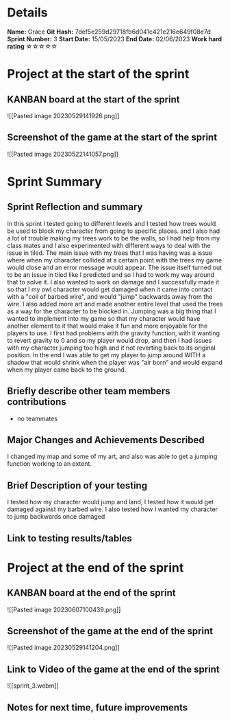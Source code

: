 # Details
**Name:**
Grace
**Git Hash:**
7def5e259d29718fb6d041c421e216e649f08e7d
**Sprint Number:**
3
**Start Date:**
15/05/2023
**End Date:**
02/06/2023
**Work hard rating**
☆☆☆☆☆

# Project at the start of the sprint
## **KANBAN board at the start of the sprint**
![[Pasted image 20230529141926.png]]
## **Screenshot of the game at the start of the sprint**
![[Pasted image 20230522141057.png]]
# Sprint Summary
## **Sprint Reflection and summary**
In this sprint I tested going to different levels and I tested how trees would be used to block my character from going to specific places. and I also had a lot of trouble making my trees work to be the walls, so I had help from my class mates and I also experimented with different ways to deal with the issue in tiled. The main issue with my trees that I was having was a issue where when my character collided at a certain point with the trees my game would close and an error message would appear. The issue itself turned out to be an issue in tiled like I predicted and so I had to work my way around that to solve it. I also wanted to work on damage and I successfully made it so that I my owl character would get damaged when it came into contact with a "coil of barbed wire", and would "jump" backwards away from the wire. I also added more art and made another entire level that used the trees as a way for the character to be blocked in. Jumping was a big thing that I wanted to implement into my game so that my character would have another element to it that would make it fun and more enjoyable for the players to use. I first had problems with the gravity function, with it wanting to revert gravity to 0 and so my player would drop, and then I had issues with my character jumping too high and it not reverting back to its original position. In the end I was able to get my player to jump around WITH a shadow that would shrink when the player was "air born" and would expand when my player came back to the ground.

## **Briefly describe other team members contributions**
- no teammates 
## **Major Changes and Achievements Described**
I changed my map and some of my art, and also was able to get a jumping function working to an extent.
## **Brief Description of your testing**
I tested how my character would jump and land, I tested how it would get damaged against my barbed wire. I also tested how I wanted my character to jump backwards once damaged

## **Link to testing results/tables**


# Project at the end of the sprint
## **KANBAN board at the end of the sprint**
![[Pasted image 20230607100439.png]]
## **Screenshot of the game at the end of the sprint**
![[Pasted image 20230529141204.png]]

## Link to **Video of the game at the end of the sprint**
![[sprint_3.webm]]

## **Notes for next time, future improvements**